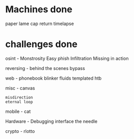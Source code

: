 # Machines done

paper
lame
cap
return
timelapse

# challenges done

osint - 
    Monstrosity
    Easy phish
    Infiltration
    Missing in action
    
reversing - 
    behind the scenes
    bypass

web -
    phonebook 
    blinker fluids
    templated htb

misc -
    canvas

    
    misdirection
    eternal loop

mobile -
    cat

Hardware -
    Debugging interface
    the needle

crypto - 
    rlotto
    